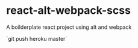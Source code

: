 # react-alt-webpack-scss
A boilderplate react project using alt and webpack


´git push heroku master´
